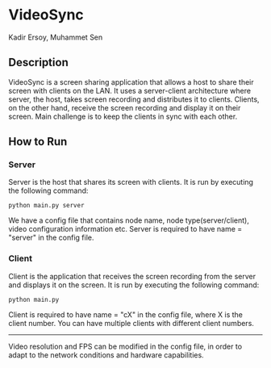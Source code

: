 # VideoSync
Kadir Ersoy, Muhammet Sen

## Description
VideoSync is a screen sharing application that allows a host to share their screen with clients on the LAN. It uses a server-client architecture where server, the host, takes screen recording and distributes it to clients. Clients, on the other hand, receive the screen recording and display it on their screen. Main challenge is to keep the clients in sync with each other. 

## How to Run
### Server
Server is the host that shares its screen with clients. It is run by executing the following command:
```
python main.py server
```
We have a config file that contains node name, node type(server/client), video configuration information etc. Server is required to have name = "server" in the config file.
### Client
Client is the application that receives the screen recording from the server and displays it on the screen. It is run by executing the following command:
```
python main.py
```

Client is required to have name = "cX" in the config file, where X is the client number. You can have multiple clients with different client numbers.

---

Video resolution and FPS can be modified in the config file, in order to adapt to the network conditions and hardware capabilities.